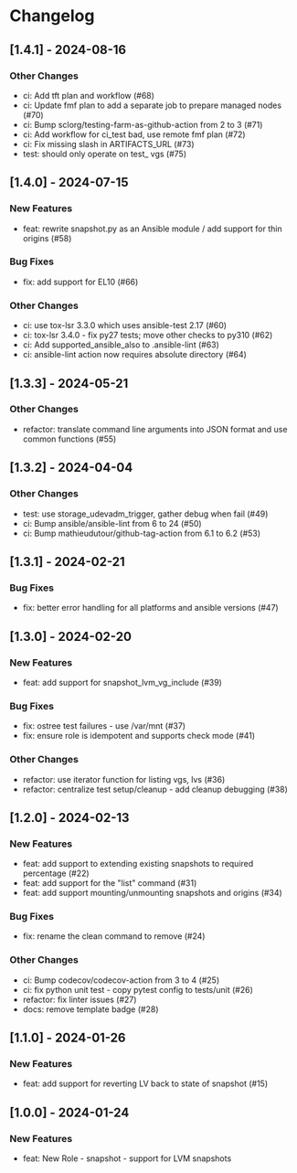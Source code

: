 Changelog
=========

[1.4.1] - 2024-08-16
--------------------

### Other Changes

- ci: Add tft plan and workflow (#68)
- ci: Update fmf plan to add a separate job to prepare managed nodes (#70)
- ci: Bump sclorg/testing-farm-as-github-action from 2 to 3 (#71)
- ci: Add workflow for ci_test bad, use remote fmf plan (#72)
- ci: Fix missing slash in ARTIFACTS_URL (#73)
- test: should only operate on test_ vgs (#75)

[1.4.0] - 2024-07-15
--------------------

### New Features

- feat: rewrite snapshot.py as an Ansible module / add support for thin origins (#58)

### Bug Fixes

- fix: add support for EL10 (#66)

### Other Changes

- ci: use tox-lsr 3.3.0 which uses ansible-test 2.17 (#60)
- ci: tox-lsr 3.4.0 - fix py27 tests; move other checks to py310 (#62)
- ci: Add supported_ansible_also to .ansible-lint (#63)
- ci: ansible-lint action now requires absolute directory (#64)

[1.3.3] - 2024-05-21
--------------------

### Other Changes

- refactor: translate command line arguments into JSON format and use common functions  (#55)

[1.3.2] - 2024-04-04
--------------------

### Other Changes

- test: use storage_udevadm_trigger, gather debug when fail (#49)
- ci: Bump ansible/ansible-lint from 6 to 24 (#50)
- ci: Bump mathieudutour/github-tag-action from 6.1 to 6.2 (#53)

[1.3.1] - 2024-02-21
--------------------

### Bug Fixes

- fix: better error handling for all platforms and ansible versions (#47)

[1.3.0] - 2024-02-20
--------------------

### New Features

- feat: add support for snapshot_lvm_vg_include (#39)

### Bug Fixes

- fix: ostree test failures - use /var/mnt (#37)
- fix: ensure role is idempotent and supports check mode (#41)

### Other Changes

- refactor: use iterator function for listing vgs, lvs (#36)
- refactor: centralize test setup/cleanup - add cleanup debugging (#38)

[1.2.0] - 2024-02-13
--------------------

### New Features

- feat: add support to extending existing snapshots to required percentage (#22)
- feat: add support for the "list" command (#31)
- feat: add support mounting/unmounting snapshots and origins (#34)

### Bug Fixes

- fix: rename the clean command to remove (#24)

### Other Changes

- ci: Bump codecov/codecov-action from 3 to 4 (#25)
- ci: fix python unit test - copy pytest config to tests/unit (#26)
- refactor: fix linter issues (#27)
- docs: remove template badge (#28)

[1.1.0] - 2024-01-26
--------------------

### New Features

- feat: add support for reverting LV back to state of snapshot  (#15)

[1.0.0] - 2024-01-24
--------------------

### New Features

- feat: New Role - snapshot - support for LVM snapshots
